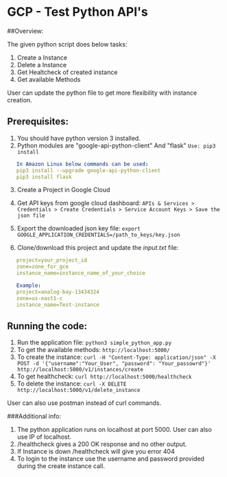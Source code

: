 #  GCP - Test Python API's

##Overview:

The given python script does below tasks:
1. Create a Instance
2. Delete a Instance
3. Get Healtcheck of created instance
4. Get available Methods

User can update the python file to get more flexibility with instance creation.

## Prerequisites:

1. You should have python version 3 installed.
2. Python modules are "google-api-python-client" And "flask" `Use: pip3 install `
```yaml
   In Amazon Linux below commands can be used:
   pip3 install --upgrade google-api-python-client
   pip3 install flask
```

3. Create a Project in Google Cloud

4. Get API keys from google cloud dashboard:
 `APIs & Services >  Credentials > Create Credentials > Service Account Keys > Save the json file`

5. Export the downloaded json key file: `export GOOGLE_APPLICATION_CREDENTIALS=/path_to_keys/key.json`

6. Clone/download this project and update the *input.txt* file:
```yaml
   project=your_project_id
   zone=zone_for_gce
   instance_name=instance_name_of_your_choice
```

```yaml
   Example:
   project=analog-bay-13434324
   zone=us-east1-c
   instance_name=Test-instance
```

## Running the code:
1. Run the application file: `python3 simple_python_app.py`
2. To get the available methods: `http://localhost:5000/`
3. To create the instance: `curl -H "Content-Type: application/json" -X POST -d '{"username":"Your_User", "password": "Your_passowrd"}' http://localhost:5000/v1/instances/create`
4. To get healthcheck: `curl http://localhost:5000/healthcheck`
5. To delete the instance: `curl -X DELETE  http://localhost:5000/v1/delete_instance`

User can also use postman instead of curl commands.

###Additional info:
1. The python application runs on localhost at port 5000. User can also use IP of localhost.
2. /healthcheck gives a 200 OK response and no other output.
3. If Instance is down /healthcheck will give you error 404
4. To login to the instance use the username and password provided during the create instance call.



